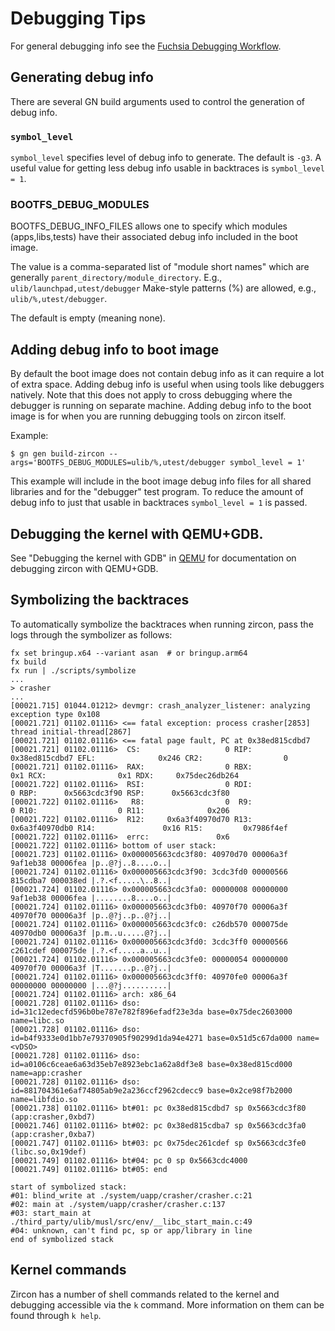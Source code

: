 # Debugging Tips

For general debugging info see the [Fuchsia Debugging Workflow][fuchsia-debugging-doc].

## Generating debug info

There are several GN build arguments used to control the generation of debug
info.

### `symbol_level`

`symbol_level` specifies level of debug info to generate.
The default is `-g3`.
A useful value for getting less debug info usable in backtraces is
`symbol_level = 1`.

### BOOTFS_DEBUG_MODULES

BOOTFS\_DEBUG\_INFO\_FILES allows one to specify which modules
(apps,libs,tests) have their associated debug info included
in the boot image.

The value is a comma-separated list of "module short names"
which are generally `parent_directory/module_directory`.
E.g., `ulib/launchpad,utest/debugger`
Make-style patterns (%) are allowed, e.g., `ulib/%,utest/debugger`.

The default is empty (meaning none).

## Adding debug info to boot image

By default the boot image does not contain debug info as it
can require a lot of extra space. Adding debug info is useful when
using tools like debuggers natively. Note that this does not apply
to cross debugging where the debugger is running on separate machine.
Adding debug info to the boot image is for when you are running debugging
tools on zircon itself.

Example:

```
$ gn gen build-zircon --args='BOOTFS_DEBUG_MODULES=ulib/%,utest/debugger symbol_level = 1'
```

This example will include in the boot image debug info files for all
shared libraries and for the "debugger" test program. To reduce the amount
of debug info to just that usable in backtraces `symbol_level = 1`
is passed.

## Debugging the kernel with QEMU+GDB.

See "Debugging the kernel with GDB" in [QEMU](../qemu.md) for
documentation on debugging zircon with QEMU+GDB.

[fuchsia-debugging-doc]: /docs/development/workflows/debugging.md

## Symbolizing the backtraces

To automatically symbolize the backtraces when running zircon, pass the logs
through the symbolizer as follows:

```
fx set bringup.x64 --variant asan  # or bringup.arm64
fx build
fx run | ./scripts/symbolize
...
> crasher
...
[00021.715] 01044.01212> devmgr: crash_analyzer_listener: analyzing exception type 0x108
[00021.721] 01102.01116> <== fatal exception: process crasher[2853] thread initial-thread[2867]
[00021.721] 01102.01116> <== fatal page fault, PC at 0x38ed815cdbd7
[00021.721] 01102.01116>  CS:                   0 RIP:     0x38ed815cdbd7 EFL:              0x246 CR2:                  0
[00021.721] 01102.01116>  RAX:                  0 RBX:                0x1 RCX:                0x1 RDX:     0x75dec26db264
[00021.722] 01102.01116>  RSI:                  0 RDI:                  0 RBP:      0x5663cdc3f90 RSP:      0x5663cdc3f80
[00021.722] 01102.01116>   R8:                  0  R9:                  0 R10:                  0 R11:              0x206
[00021.722] 01102.01116>  R12:     0x6a3f40970d70 R13:     0x6a3f40970db0 R14:               0x16 R15:         0x7986f4ef
[00021.722] 01102.01116>  errc:               0x6
[00021.722] 01102.01116> bottom of user stack:
[00021.723] 01102.01116> 0x000005663cdc3f80: 40970d70 00006a3f 9af1eb38 00006fea |p..@?j..8....o..|
[00021.724] 01102.01116> 0x000005663cdc3f90: 3cdc3fd0 00000566 815cdba7 000038ed |.?.<f.....\..8..|
[00021.724] 01102.01116> 0x000005663cdc3fa0: 00000008 00000000 9af1eb38 00006fea |........8....o..|
[00021.724] 01102.01116> 0x000005663cdc3fb0: 40970f70 00006a3f 40970f70 00006a3f |p..@?j..p..@?j..|
[00021.724] 01102.01116> 0x000005663cdc3fc0: c26db570 000075de 40970db0 00006a3f |p.m..u.....@?j..|
[00021.724] 01102.01116> 0x000005663cdc3fd0: 3cdc3ff0 00000566 c261cdef 000075de |.?.<f.....a..u..|
[00021.724] 01102.01116> 0x000005663cdc3fe0: 00000054 00000000 40970f70 00006a3f |T.......p..@?j..|
[00021.724] 01102.01116> 0x000005663cdc3ff0: 40970fe0 00006a3f 00000000 00000000 |...@?j..........|
[00021.724] 01102.01116> arch: x86_64
[00021.728] 01102.01116> dso: id=31c12edecfd596b0be787e782f896efadf23e3da base=0x75dec2603000 name=libc.so
[00021.728] 01102.01116> dso: id=b4f9333e0d1bb7e79370905f90299d1da94e4271 base=0x51d5c67da000 name=<vDSO>
[00021.728] 01102.01116> dso: id=a0106c6ceae6a63d35eb7e8923ebc1a62a8df3e8 base=0x38ed815cd000 name=app:crasher
[00021.728] 01102.01116> dso: id=881704361e6af74805ab9e2a236ccf2962cdecc9 base=0x2ce98f7b2000 name=libfdio.so
[00021.738] 01102.01116> bt#01: pc 0x38ed815cdbd7 sp 0x5663cdc3f80 (app:crasher,0xbd7)
[00021.746] 01102.01116> bt#02: pc 0x38ed815cdba7 sp 0x5663cdc3fa0 (app:crasher,0xba7)
[00021.747] 01102.01116> bt#03: pc 0x75dec261cdef sp 0x5663cdc3fe0 (libc.so,0x19def)
[00021.749] 01102.01116> bt#04: pc 0 sp 0x5663cdc4000
[00021.749] 01102.01116> bt#05: end

start of symbolized stack:
#01: blind_write at ./system/uapp/crasher/crasher.c:21
#02: main at ./system/uapp/crasher/crasher.c:137
#03: start_main at ./third_party/ulib/musl/src/env/__libc_start_main.c:49
#04: unknown, can't find pc, sp or app/library in line
end of symbolized stack
```

## Kernel commands
Zircon has a number of shell commands related to the kernel and debugging accessible via the `k`
command. More information on them can be found through `k help`.
